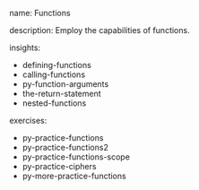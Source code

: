name: Functions

description: Employ the capabilities of functions.

insights:
  - defining-functions
  - calling-functions
  - py-function-arguments
  - the-return-statement
  - nested-functions

exercises:
  - py-practice-functions
  - py-practice-functions2
  - py-practice-functions-scope
  - py-practice-ciphers
  - py-more-practice-functions

 
